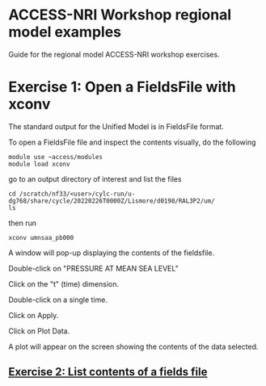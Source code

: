 # ACCESS-NRI Workshop regional model examples
<p>Guide for the regional model ACCESS-NRI workshop exercises.</p>


# Exercise 1:  Open a FieldsFile with xconv
The standard output for the Unified Model is in FieldsFile format.

To open a FieldsFile file and inspect the contents visually, do the following


```
module use ~access/modules
module load xconv
```

go to an output directory of interest and list the files

```
cd /scratch/nf33/<user>/cylc-run/u-dg768/share/cycle/20220226T0000Z/Lismore/d0198/RAL3P2/um/
ls

```

then run

```
xconv umnsaa_pb000
```

A window will pop-up displaying the contents of the fieldsfile.

Double-click on "PRESSURE AT MEAN SEA LEVEL"

Click on the "t" (time) dimension.

Double-click on a single time.

Click on Apply.

Click on Plot Data.

A plot will appear on the screen showing the contents of the data selected.

## [Exercise 2:  List contents of a fields file](list_file_contents.md)
